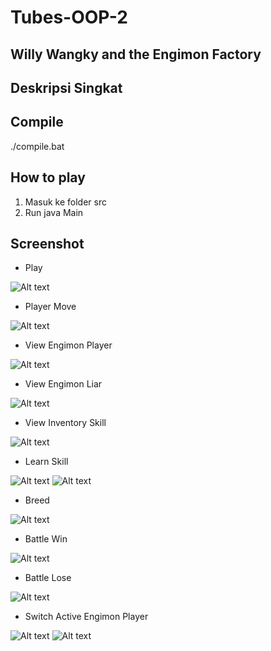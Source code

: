 # Tubes-OOP-2

## Willy Wangky and the Engimon Factory

## Deskripsi Singkat

## Compile

./compile.bat

## How to play

1. Masuk ke folder src
2. Run java Main

## Screenshot

- Play

![Alt text](screenshot/lay.png?raw=true "Play")

- Player Move

![Alt text](screenshot/player_move.png?raw=true "Player Move")

- View Engimon Player

![Alt text](screenshot/view_engimon_player.png?raw=true "View Engimon Player")

- View Engimon Liar

![Alt text](screenshot/view_engimon_liar.png?raw=true "View Engimon Liar")

- View Inventory Skill

![Alt text](screenshot/view_inventory_skill.png?raw=true "View Inventory Skill")

- Learn Skill

![Alt text](screenshot/learn.png?raw=true "Learn Skill")
![Alt text](screenshot/learn_2.png?raw=true "Learn Skill 2")

- Breed

![Alt text](screenshot/breed.png?raw=true "Breed")

- Battle Win

![Alt text](screenshot/battle_win.png?raw=true "Battle Win")

- Battle Lose

![Alt text](screenshot/battle_lose.png?raw=true "Battle Lose")

- Switch Active Engimon Player

![Alt text](screenshot/switch_active_engimon.png?raw=true "Switch Active Engimon Player")
![Alt text](screenshot/switch_active_engimon_2.png?raw=true "Switch Active Engimon Player 2")
